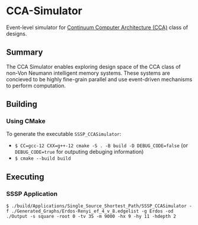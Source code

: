 # CCA-Simulator
Event-level simulator for [Continuum Computer Architecture (CCA)](https://superfri.org/index.php/superfri/article/view/188) class of designs.

## Summary
The CCA Simulator enables exploring design space of the CCA class of non-Von Neumann intelligent memory systems. These systems are concieved to be highly fine-grain parallel and use event-driven mechanisms to perform computation.

## Building
### Using CMake
To generate the executable `SSSP_CCASimulator`:

- `$ CC=gcc-12 CXX=g++-12 cmake -S . -B build -D DEBUG_CODE=false` (or `DEBUG_CODE=true` for outputing debuging information)
- `$ cmake --build build`

## Executing
### SSSP Application
`$ ./build/Applications/Single_Source_Shortest_Path/SSSP_CCASimulator -f ./Generated_Graphs/Erdos-Renyi_ef_4_v_8.edgelist -g Erdos -od ./Output -s square -root 0 -tv 35 -m 9000 -hx 9 -hy 11 -hdepth 2`
